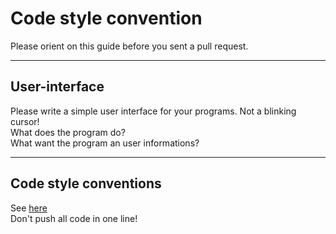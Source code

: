 # Code style convention  

Please orient on this guide before you sent a pull request.  

---

## User-interface  

Please write a simple user interface for your programs. Not a blinking cursor!  
What does the program do?  
What want the program an user informations?  

---

## Code style conventions  

See [here](https://users.ece.cmu.edu/~eno/coding/CCodingStandard.html)  
Don't push all code in one line!  
